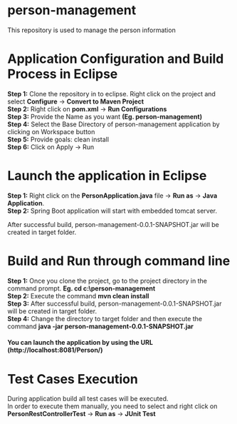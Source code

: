 # person-management
This repository is used to manage the person information

# Application Configuration and Build Process in Eclipse
<b>Step 1:</b> Clone the repository in to eclipse. Right click on the project and select <b>Configure</b> -> <b>Convert to Maven Project</b><br>
<b>Step 2:</b> Right click on <b>pom.xml</b> -> <b>Run Configurations</b><br>
<b>Step 3:</b> Provide the Name as you want <b>(Eg. person-management)</b><br>
<b>Step 4:</b> Select the Base Directory of person-management application by clicking on Workspace button<br>
<b>Step 5:</b> Provide goals: clean install<br>
<b>Step 6:</b> Click on Apply -> Run<br>

# Launch the application in Eclipse
<b>Step 1:</b> Right click on the <b>PersonApplication.java</b> file -> <b>Run as</b> -> <b>Java Application</b>.<br>
<b>Step 2:</b> Spring Boot application will start with embedded tomcat server.<br>

After successful build, person-management-0.0.1-SNAPSHOT.jar will be created in target folder.
# Build and Run through command line
<b>Step 1:</b> Once you clone the project, go to the project directory in the command prompt. <b>Eg. cd c:\person-management</b><br>
<b>Step 2:</b> Execute the command <b>mvn clean install</b><br>
<b>Step 3:</b> After successful build, person-management-0.0.1-SNAPSHOT.jar will be created in target folder.<br>
<b>Step 4:</b> Change the directory to target folder and then execute the command <b>java -jar person-management-0.0.1-SNAPSHOT.jar</b>  

#### You can launch the application by using the URL (http://localhost:8081/Person/)

# Test Cases Execution
During application build all test cases will be executed.<br>
In order to execute them manually, you need to select and right click on <b>PersonRestControllerTest</b> -> <b>Run as</b> -> <b>JUnit Test</b>
